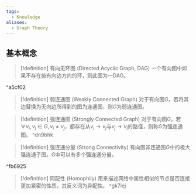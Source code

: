 ```yaml
---
tags:
  - Knowledge
aliases:
  - Graph Theory
---
```

## 基本概念
> [!definition] 有向无环图 (Directed Acyclic Graph, DAG)
> 一个有向图中如果不存在按有向边方向的环，则此图为一DAG。

^a5cf02

> [!definition] 弱连通图 (Weakly Connected Graph)
> 对于有向图$G$，若将其边替换为无向边所得到的图为连通图，则$G$为弱连通图。

> [!definition] 强连通图 (Strongly Connected Graph)
> 对于有向图$G$，若$\forall v_i,v_j\in G,v_i\neq v_j$，都存在从$v_i\to v_j$与$v_j\to v_i$的路径，则称$G$为强连通图。 ^dn9bhk

> [!definition] 强连通分量 (Strong Connectivity)
> 有向图非连通图$G$中的极大强连通子图。$G$中可以有多个强连通分量。

^fb6925

> [!definition] 同配性 (Homophily)
> 用来描述网络中属性相似的节点是否连接更加紧密的性质。其反义词为异配性。 ^gk7iej